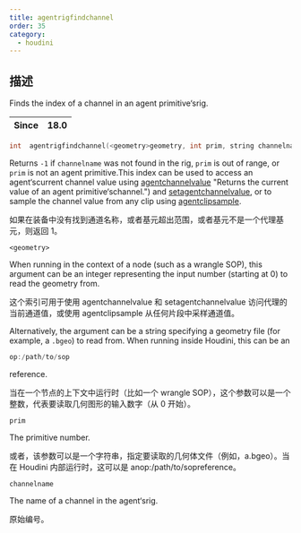 ```yaml
---
title: agentrigfindchannel
order: 35
category:
  - houdini
---
```

    
## 描述

Finds the index of a channel in an agent primitive‘srig.

| Since | 18.0 |
| ----- | ---- |

```c
int  agentrigfindchannel(<geometry>geometry, int prim, string channelname)
```

Returns `-1` if `channelname` was not found in the rig, `prim` is out of
range, or `prim` is not an agent primitive.This index can be used to access an
agent‘scurrent channel value using
[agentchannelvalue](agentchannelvalue.html) "Returns the current value of an
agent primitive‘schannel.") and
[setagentchannelvalue](setagentchannelvalue.html "Overrides the value of an
agent primitive‘schannel."), or to sample the channel value from any clip
using [agentclipsample](agentclipsample.html "Samples a channel of an
agent‘sclip at a specific time.").

如果在装备中没有找到通道名称，或者基元超出范围，或者基元不是一个代理基元，则返回 1。

`<geometry>`

When running in the context of a node (such as a wrangle SOP), this argument
can be an integer representing the input number (starting at 0) to read the
geometry from.

这个索引可用于使用 agentchannelvalue 和 setagentchannelvalue 访问代理的当前通道值，或使用 agentclipsample 从任何片段中采样通道值。

Alternatively, the argument can be a string specifying a geometry file (for
example, a `.bgeo`) to read from. When running inside Houdini, this can be an

```c
op:/path/to/sop
```

reference.

当在一个节点的上下文中运行时（比如一个 wrangle SOP），这个参数可以是一个整数，代表要读取几何图形的输入数字（从 0 开始）。

`prim`

The primitive number.

或者，该参数可以是一个字符串，指定要读取的几何体文件（例如，a.bgeo）。当在 Houdini 内部运行时，这可以是 anop:/path/to/sopreference。

`channelname`

The name of a channel in the agent‘srig.

原始编号。
